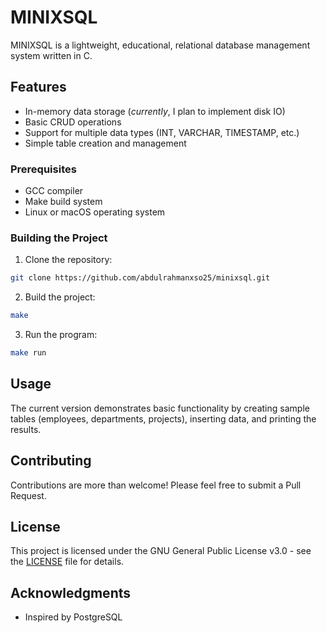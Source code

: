 # MINIXSQL

MINIXSQL is a lightweight, educational, relational database management system written in C.

## Features

- In-memory data storage (*currently*, I plan to implement disk IO)
- Basic CRUD operations
- Support for multiple data types (INT, VARCHAR, TIMESTAMP, etc.)
- Simple table creation and management

### Prerequisites

- GCC compiler
- Make build system
- Linux or macOS operating system

### Building the Project

1. Clone the repository:
```bash
git clone https://github.com/abdulrahmanxso25/minixsql.git
```

2. Build the project:
```bash
make
```

3. Run the program:
```bash
make run
```

## Usage

The current version demonstrates basic functionality by creating sample tables (employees, departments, projects), inserting data, and printing the results.

## Contributing

Contributions are more than welcome! Please feel free to submit a Pull Request.

## License

This project is licensed under the GNU General Public License v3.0 - see the [LICENSE](LICENSE) file for details.

## Acknowledgments

- Inspired by PostgreSQL
